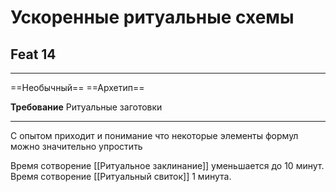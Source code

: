 # Ускоренные ритуальные схемы
## Feat 14 

---

==Необычный== ==Архетип==

**Требование** Ритуальные заготовки

---

С опытом приходит и понимание что некоторые элементы формул можно значительно упростить

Время сотворение [[Ритуальное заклинание]] уменьшается до 10 минут. Время сотворение [[Ритуальный свиток]] 1 минута.